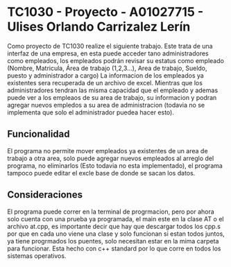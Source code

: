 # TC1030 - Proyecto - A01027715 - Ulises Orlando Carrizalez Lerín
Como proyecto de TC1030 realize el siguiente trabajo. Este trata de una interfaz de una empresa, en esta puede acceder tano administradores como empleados, los empleados podrán revisar su estatus como empleado (Nombre, Matricula, Área de trabajo (1,2,3...), Area de trabajo, Sueldo, puesto y administrador a cargo) La informacion de los empleados ya existentes sera recuperada de un archivo de excel. Mientras que los administradores tendran las misma capacidad que el empleado y ademas puede ver a los empleaos de su area de trabajo, su informacion y podran agregar nuevos empledos a su area de administracion (todavia no se implementa que solo el administrador puedea hacer esto).
## Funcionalidad
El programa no permite mover empleados ya existentes de un area de trabajo a otra area, solo puede agregar nuevos empleados al arreglo del programa, no eliminarlos (Esto todavia no esta implementado), el programa tampoco puede editar el excle base de donde se sacan los datos.
## Consideraciones
El programa puede correr en la terminal de progrmacion, pero por ahora solo cuenta con una prueba ya programada, el main este en la clase AT o el archivo at.cpp, es importante decir que hay que descargar todos los cpp.s por que en cada uno viene una clase y solo funcionan si estan todos juntos, ya tiene progrmados los puentes, solo necesitan estar en la mima carpeta para funcionar. Esta hecho con c++ standard por lo que corre en todos los sistemas operativos.
